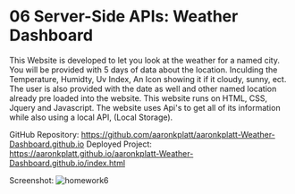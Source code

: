 # 06 Server-Side APIs: Weather Dashboard

This Website is developed to let you look at the weather for a named city. You will be provided with 5 days of data about the location. Inculding the Temperature, Humidty, Uv Index, An Icon showing it if it cloudy, sunny, ect. The user is also provided with the date as well and other named location already pre loaded into the website. This website runs on HTML, CSS, Jquery and Javascript. The website uses Api's to get all of its information while also using a local API, (Local Storage).

GitHub Repository: https://github.com/aaronkplatt/aaronkplatt-Weather-Dashboard.github.io
Deployed Project: https://aaronkplatt.github.io/aaronkplatt-Weather-Dashboard.github.io/index.html

Screenshot: 
![homework6](https://user-images.githubusercontent.com/48539172/89983730-fa0c4000-dc2c-11ea-946b-f1416ace9648.PNG)
